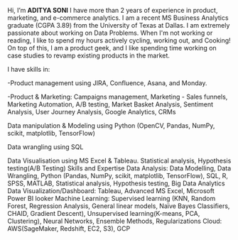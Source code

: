 Hi, I’m **ADITYA SONI**
I have more than 2 years of experience in product, marketing, and e-commerce analytics. I am a recent MS Business Analytics graduate (CGPA 3.89) from the University of Texas at Dallas. I am extremely passionate about working on Data Problems. When I'm not working or reading, I like to spend my hours actively cycling, working out, and Cooking! On top of this, I am a product geek, and I like spending time working on case studies to revamp existing products in the market.

I have skills in:

-Product management using JIRA, Confluence, Asana, and Monday.

-Product & Marketing: Campaigns management, Marketing - Sales funnels, Marketing Automation, A/B testing, Market Basket Analysis, Sentiment Analysis, User Journey Analysis, Google Analytics, CRMs

Data manipulation & Modeling using Python (OpenCV, Pandas, NumPy, scikit, matplotlib, TensorFlow)

Data wrangling using SQL

Data Visualisation using MS Excel & Tableau.
Statistical analysis, Hypothesis testing(A/B Testing)
Skills and Expertise Data Analysis: Data Modelling, Data Wrangling, Python (Pandas, NumPy, scikit, matplotlib, TensorFlow), SQL, R, SPSS, MATLAB, Statistical analysis, Hypothesis testing, Big Data Analytics
Data Visualization/Dashboard: Tableau, Advanced MS Excel, Microsoft Power BI looker
Machine Learning: Supervised learning (KNN, Random Forest, Regression Analysis, General linear models, Naïve Bayes Classifiers, CHAID, Gradient Descent), Unsupervised learning(K-means, PCA, Clustering), Neural Networks, Ensemble Methods, Regularizations
Cloud: AWS(SageMaker, Redshift, EC2, S3), GCP
